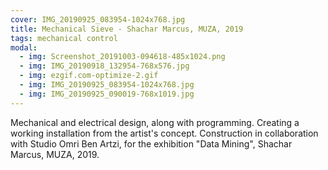 ```yaml
---
cover: IMG_20190925_083954-1024x768.jpg
title: Mechanical Sieve - Shachar Marcus, MUZA, 2019
tags: mechanical control
modal:
  - img: Screenshot_20191003-094618-485x1024.png
  - img: IMG_20190918_132954-768x576.jpg
  - img: ezgif.com-optimize-2.gif
  - img: IMG_20190925_083954-1024x768.jpg
  - img: IMG_20190925_090019-768x1019.jpg
---
```


Mechanical and electrical design, along with programming. Creating a working installation from the artist's concept. Construction in collaboration with Studio Omri Ben Artzi, for the exhibition "Data Mining", Shachar Marcus, MUZA, 2019.